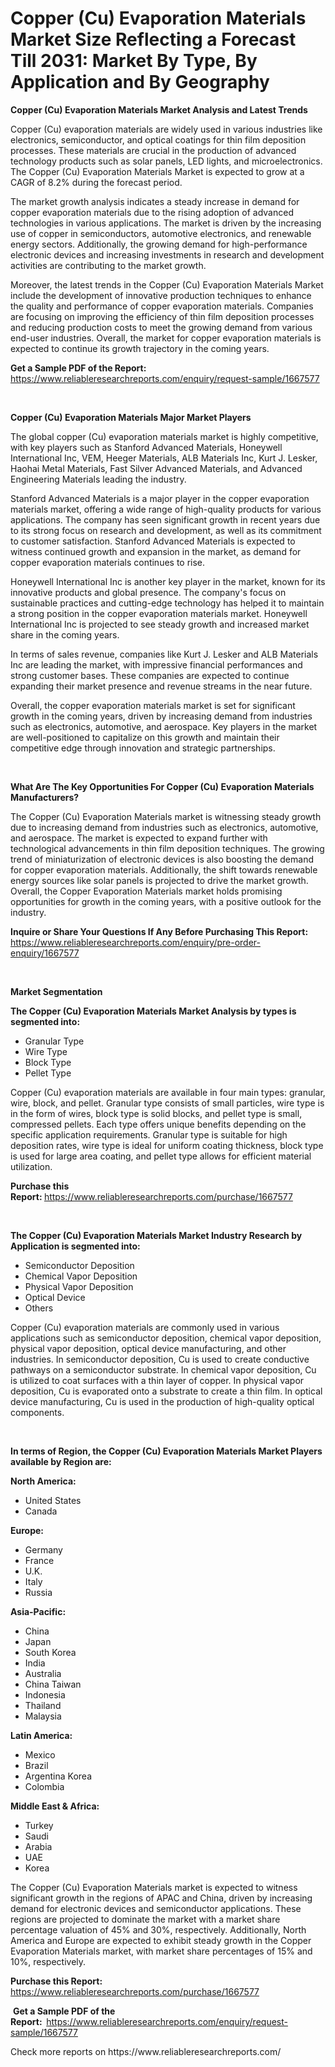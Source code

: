 <p><h1>Copper (Cu) Evaporation Materials Market Size Reflecting a Forecast Till 2031: Market By Type, By Application and By Geography</h1></p><p><strong>Copper (Cu) Evaporation Materials Market Analysis and Latest Trends</strong></p>
<p><p>Copper (Cu) evaporation materials are widely used in various industries like electronics, semiconductor, and optical coatings for thin film deposition processes. These materials are crucial in the production of advanced technology products such as solar panels, LED lights, and microelectronics. The Copper (Cu) Evaporation Materials Market is expected to grow at a CAGR of 8.2% during the forecast period.</p><p>The market growth analysis indicates a steady increase in demand for copper evaporation materials due to the rising adoption of advanced technologies in various applications. The market is driven by the increasing use of copper in semiconductors, automotive electronics, and renewable energy sectors. Additionally, the growing demand for high-performance electronic devices and increasing investments in research and development activities are contributing to the market growth.</p><p>Moreover, the latest trends in the Copper (Cu) Evaporation Materials Market include the development of innovative production techniques to enhance the quality and performance of copper evaporation materials. Companies are focusing on improving the efficiency of thin film deposition processes and reducing production costs to meet the growing demand from various end-user industries. Overall, the market for copper evaporation materials is expected to continue its growth trajectory in the coming years.</p></p>
<p><strong>Get a Sample PDF of the Report:&nbsp;</strong> <a href="https://www.reliableresearchreports.com/enquiry/request-sample/1667577">https://www.reliableresearchreports.com/enquiry/request-sample/1667577</a></p>
<p>&nbsp;</p>
<p><strong>Copper (Cu) Evaporation Materials Major Market Players</strong></p>
<p><p>The global copper (Cu) evaporation materials market is highly competitive, with key players such as Stanford Advanced Materials, Honeywell International Inc, VEM, Heeger Materials, ALB Materials Inc, Kurt J. Lesker, Haohai Metal Materials, Fast Silver Advanced Materials, and Advanced Engineering Materials leading the industry.</p><p>Stanford Advanced Materials is a major player in the copper evaporation materials market, offering a wide range of high-quality products for various applications. The company has seen significant growth in recent years due to its strong focus on research and development, as well as its commitment to customer satisfaction. Stanford Advanced Materials is expected to witness continued growth and expansion in the market, as demand for copper evaporation materials continues to rise.</p><p>Honeywell International Inc is another key player in the market, known for its innovative products and global presence. The company's focus on sustainable practices and cutting-edge technology has helped it to maintain a strong position in the copper evaporation materials market. Honeywell International Inc is projected to see steady growth and increased market share in the coming years.</p><p>In terms of sales revenue, companies like Kurt J. Lesker and ALB Materials Inc are leading the market, with impressive financial performances and strong customer bases. These companies are expected to continue expanding their market presence and revenue streams in the near future.</p><p>Overall, the copper evaporation materials market is set for significant growth in the coming years, driven by increasing demand from industries such as electronics, automotive, and aerospace. Key players in the market are well-positioned to capitalize on this growth and maintain their competitive edge through innovation and strategic partnerships.</p></p>
<p>&nbsp;</p>
<p><strong>What Are The Key Opportunities For Copper (Cu) Evaporation Materials Manufacturers?</strong></p>
<p><p>The Copper (Cu) Evaporation Materials market is witnessing steady growth due to increasing demand from industries such as electronics, automotive, and aerospace. The market is expected to expand further with technological advancements in thin film deposition techniques. The growing trend of miniaturization of electronic devices is also boosting the demand for copper evaporation materials. Additionally, the shift towards renewable energy sources like solar panels is projected to drive the market growth. Overall, the Copper Evaporation Materials market holds promising opportunities for growth in the coming years, with a positive outlook for the industry.</p></p>
<p><strong>Inquire or Share Your Questions If Any Before Purchasing This Report:</strong> <a href="https://www.reliableresearchreports.com/enquiry/pre-order-enquiry/1667577">https://www.reliableresearchreports.com/enquiry/pre-order-enquiry/1667577</a></p>
<p>&nbsp;</p>
<p><strong>Market Segmentation</strong></p>
<p><strong>The Copper (Cu) Evaporation Materials Market Analysis by types is segmented into:</strong></p>
<p><ul><li>Granular Type</li><li>Wire Type</li><li>Block Type</li><li>Pellet Type</li></ul></p>
<p><p>Copper (Cu) evaporation materials are available in four main types: granular, wire, block, and pellet. Granular type consists of small particles, wire type is in the form of wires, block type is solid blocks, and pellet type is small, compressed pellets. Each type offers unique benefits depending on the specific application requirements. Granular type is suitable for high deposition rates, wire type is ideal for uniform coating thickness, block type is used for large area coating, and pellet type allows for efficient material utilization.</p></p>
<p><strong>Purchase this Report:&nbsp;</strong><a href="https://www.reliableresearchreports.com/purchase/1667577">https://www.reliableresearchreports.com/purchase/1667577</a></p>
<p>&nbsp;</p>
<p><strong>The Copper (Cu) Evaporation Materials Market Industry Research by Application is segmented into:</strong></p>
<p><ul><li>Semiconductor Deposition</li><li>Chemical Vapor Deposition</li><li>Physical Vapor Deposition</li><li>Optical Device</li><li>Others</li></ul></p>
<p><p>Copper (Cu) evaporation materials are commonly used in various applications such as semiconductor deposition, chemical vapor deposition, physical vapor deposition, optical device manufacturing, and other industries. In semiconductor deposition, Cu is used to create conductive pathways on a semiconductor substrate. In chemical vapor deposition, Cu is utilized to coat surfaces with a thin layer of copper. In physical vapor deposition, Cu is evaporated onto a substrate to create a thin film. In optical device manufacturing, Cu is used in the production of high-quality optical components.</p></p>
<p>&nbsp;</p>
<p><strong>In terms of Region, the Copper (Cu) Evaporation Materials Market Players available by Region are:</strong></p>
<p>
    <p> <strong> North America: </strong>
        <ul>
            <li>United States</li>
            <li>Canada</li>
        </ul>
        </p> 
    <p> <strong> Europe: </strong>
        <ul>
            <li>Germany</li>
            <li>France</li>
            <li>U.K.</li>
            <li>Italy</li>
            <li>Russia</li>
        </ul>
        </p> 
    <p> <strong> Asia-Pacific: </strong>
        <ul>
            <li>China</li>
            <li>Japan</li>
            <li>South Korea</li>
            <li>India</li>
            <li>Australia</li>
            <li>China Taiwan</li>
            <li>Indonesia</li>
            <li>Thailand</li>
            <li>Malaysia</li>
        </ul>
        </p> 
    <p> <strong> Latin America: </strong>
        <ul>
            <li>Mexico</li>
            <li>Brazil</li>
            <li>Argentina Korea</li>
            <li>Colombia</li>
        </ul>
        </p> 
    <p> <strong> Middle East & Africa: </strong>
        <ul>
            <li>Turkey</li>
            <li>Saudi</li>
            <li>Arabia</li>
            <li>UAE</li>
            <li>Korea</li>
        </ul>
    </p>
    </p>
<p><p>The Copper (Cu) Evaporation Materials market is expected to witness significant growth in the regions of APAC and China, driven by increasing demand for electronic devices and semiconductor applications. These regions are projected to dominate the market with a market share percentage valuation of 45% and 30%, respectively. Additionally, North America and Europe are expected to exhibit steady growth in the Copper Evaporation Materials market, with market share percentages of 15% and 10%, respectively.</p></p>
<p><strong>Purchase this Report: </strong><a href="https://www.reliableresearchreports.com/purchase/1667577">https://www.reliableresearchreports.com/purchase/1667577</a></p>
<p>&nbsp;<strong>Get a Sample PDF of the Report:&nbsp;&nbsp;</strong><a href="https://www.reliableresearchreports.com/enquiry/request-sample/1667577">https://www.reliableresearchreports.com/enquiry/request-sample/1667577</a></p>
<p><strong></strong></p>
<p>Check more reports on https://www.reliableresearchreports.com/</p>
